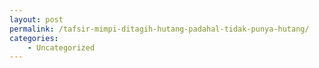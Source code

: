 ```yaml
---
layout: post
permalink: /tafsir-mimpi-ditagih-hutang-padahal-tidak-punya-hutang/
categories:
    - Uncategorized
---
```


